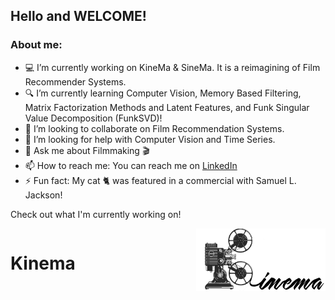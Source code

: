 ## Hello and WELCOME!

### About me:

- 💻 I’m currently working on KineMa & SineMa. It is a reimagining of Film Recommender Systems.
- 🔍 I’m currently learning Computer Vision, Memory Based Filtering, Matrix Factorization Methods and Latent Features, and Funk Singular Value Decomposition (FunkSVD)!
- 👯 I’m looking to collaborate on Film Recommendation Systems.
- 🤔 I’m looking for help with Computer Vision and Time Series.
- 💬 Ask me about Filmmaking 🎬 
- 📫 How to reach me: You can reach me on [LinkedIn](https://www.linkedin.com/in/samuelgarcia3/)
- ⚡ Fun fact: My cat 🐈 was featured in a commercial with Samuel L. Jackson!

Check out what I'm currently working on!

<div id="container" style="position:relative;">
<div style="float:left"><h1> Kinema </h1></div>
<div style="position:relative; float:right"><img style="height:100px" src ="images/Kinema-logo.png" />
</div>
</div>
